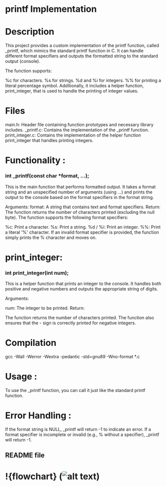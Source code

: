 # printf Implementation
# Description


This project provides a custom implementation of the printf function, called _printf, which mimics the standard printf function in C. It can handle different format specifiers and outputs the formatted string to the standard output (console).

The function supports:

%c for characters.
%s for strings.
%d and %i for integers.
%% for printing a literal percentage symbol.
Additionally, it includes a helper function, print_integer, that is used to handle the printing of integer values.

# Files 

main.h: Header file containing function prototypes and necessary library includes.
_printf.c: Contains the implementation of the _printf function.
print_integer.c: Contains the implementation of the helper function print_integer that handles printing integers.

# Functionality : 

<h3> int _printf(const char *format, ...);</h3>

This is the main function that performs formatted output. It takes a format string and an unspecified number of arguments (using ...) and prints the output to the console based on the format specifiers in the format string.

Arguments:
format: A string that contains text and format specifiers.
Return:
The function returns the number of characters printed (excluding the null byte).
The function supports the following format specifiers:

%c: Print a character.
%s: Print a string.
%d / %i: Print an integer.
%%: Print a literal '%' character.
If an invalid format specifier is provided, the function simply prints the % character and moves on.


# print_integer:

<h3> int print_integer(int num);</h3>

This is a helper function that prints an integer to the console. It handles both positive and negative numbers and outputs the appropriate string of digits.

Arguments:

num: The integer to be printed.
Return:

The function returns the number of characters printed.
The function also ensures that the - sign is correctly printed for negative integers.





# Compilation

gcc -Wall -Werror -Wextra -pedantic -std=gnu89 -Wno-format *.c


# Usage : 

To use the _printf function, you can call it just like the standard printf function.

# Error Handling :

If the format string is NULL, _printf will return -1 to indicate an error.
If a format specifier is incomplete or invalid (e.g., % without a specifier), _printf will return -1.

## README file
# !{flowchart} (![alt text](16448F0B-32C3-4AF7-B526-C4636C71F970.jpeg))